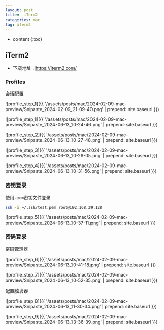 ```yaml
---
layout: post
title:  iTerm2
categories: mac
tag: iterm2
---
```



* content
{:toc}


## iTerm2

- 下载地址：<a href="https://iterm2.com/" target="_blank">https://iterm2.com/</a>


### Profiles

会话配置

![profile_step_1]({{ '/assets/posts/mac/2024-02-09-mac-preview/Snipaste_2024-02-09_21-09-40.png' | prepend: site.baseurl  }})

![profile_step_1]({{ '/assets/posts/mac/2024-02-09-mac-preview/Snipaste_2024-06-13_10-24-46.png' | prepend: site.baseurl  }})

![profile_step_2]({{ '/assets/posts/mac/2024-02-09-mac-preview/Snipaste_2024-06-13_10-27-48.png' | prepend: site.baseurl  }})

![profile_step_3]({{ '/assets/posts/mac/2024-02-09-mac-preview/Snipaste_2024-06-13_10-29-05.png' | prepend: site.baseurl  }})

![profile_step_4]({{ '/assets/posts/mac/2024-02-09-mac-preview/Snipaste_2024-06-13_10-31-56.png' | prepend: site.baseurl  }})


### 密钥登录

使用`.pem`密钥文件登录

```sh
ssh -i ~/.ssh/test.pem root@192.168.39.128
```

![profile_step_5]({{ '/assets/posts/mac/2024-02-09-mac-preview/Snipaste_2024-06-13_10-37-11.png' | prepend: site.baseurl  }})

### 密码登录 

密码管理器

![profile_step_6]({{ '/assets/posts/mac/2024-02-09-mac-preview/Snipaste_2024-06-13_10-41-18.png' | prepend: site.baseurl  }})

![profile_step_7]({{ '/assets/posts/mac/2024-02-09-mac-preview/Snipaste_2024-06-13_10-52-35.png' | prepend: site.baseurl  }})


配置触发器

![profile_step_8]({{ '/assets/posts/mac/2024-02-09-mac-preview/Snipaste_2024-06-13_11-30-34.png' | prepend: site.baseurl  }})

![profile_step_9]({{ '/assets/posts/mac/2024-02-09-mac-preview/Snipaste_2024-06-13_13-36-39.png' | prepend: site.baseurl  }})


